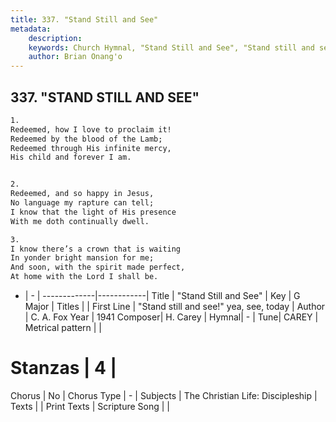 ```yaml
---
title: 337. "Stand Still and See"
metadata:
    description: 
    keywords: Church Hymnal, "Stand Still and See", "Stand still and see!" yea, see, today, 
    author: Brian Onang'o
---
```



## 337. "STAND STILL AND SEE"

```txt
1.
Redeemed, how I love to proclaim it!
Redeemed by the blood of the Lamb;
Redeemed through His infinite mercy,
His child and forever I am.


2.
Redeemed, and so happy in Jesus,
No language my rapture can tell;
I know that the light of His presence
With me doth continually dwell.

3.
I know there’s a crown that is waiting
In yonder bright mansion for me;
And soon, with the spirit made perfect,
At home with the Lord I shall be.
```

- |   -  |
-------------|------------|
Title | "Stand Still and See" |
Key | G Major |
Titles |  |
First Line | "Stand still and see!" yea, see, today |
Author | C. A. Fox
Year | 1941
Composer| H. Carey |
Hymnal|  - |
Tune| CAREY |
Metrical pattern | |
# Stanzas | 4 |
Chorus | No |
Chorus Type | - |
Subjects | The Christian Life: Discipleship |
Texts |  |
Print Texts | 
Scripture Song |  |
  

